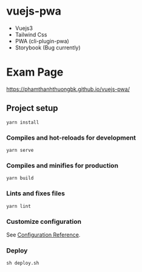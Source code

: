 # vuejs-pwa
- Vuejs3
- Tailwind Css
- PWA (cli-plugin-pwa)
- Storybook (Bug currently)

# Exam Page
https://phamthanhthuongbk.github.io/vuejs-pwa/

## Project setup
```
yarn install
```

### Compiles and hot-reloads for development
```
yarn serve
```

### Compiles and minifies for production
```
yarn build
```

### Lints and fixes files
```
yarn lint
```

### Customize configuration
See [Configuration Reference](https://cli.vuejs.org/config/).


### Deploy 
```
sh deploy.sh
```